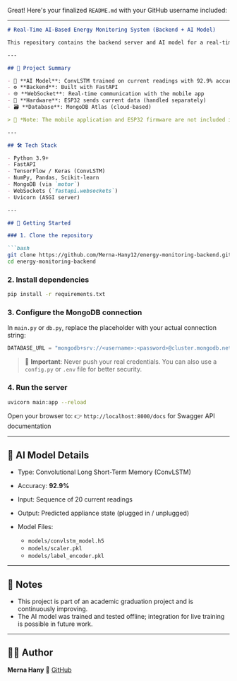 Great! Here's your finalized `README.md` with your GitHub username included:

---

````markdown
# Real-Time AI-Based Energy Monitoring System (Backend + AI Model)

This repository contains the backend server and AI model for a real-time appliance monitoring system, built as part of my graduation project. The system uses a single current sensor and a ConvLSTM deep learning model to detect when appliances are plugged in or out, calculate energy usage, and communicate with a mobile app in real-time.

---

## 📌 Project Summary

- 🧠 **AI Model**: ConvLSTM trained on current readings with 92.9% accuracy  
- ⚙️ **Backend**: Built with FastAPI  
- 🌐 **WebSocket**: Real-time communication with the mobile app  
- 🔌 **Hardware**: ESP32 sends current data (handled separately)  
- 🗃️ **Database**: MongoDB Atlas (cloud-based)

> 🚨 *Note: The mobile application and ESP32 firmware are not included in this repo.*

---

## 🛠️ Tech Stack

- Python 3.9+
- FastAPI
- TensorFlow / Keras (ConvLSTM)
- NumPy, Pandas, Scikit-learn
- MongoDB (via `motor`)
- WebSockets (`fastapi.websockets`)
- Uvicorn (ASGI server)

---

## 🚀 Getting Started

### 1. Clone the repository

```bash
git clone https://github.com/Merna-Hany12/energy-monitoring-backend.git
cd energy-monitoring-backend
````

### 2. Install dependencies

```bash
pip install -r requirements.txt
```

### 3. Configure the MongoDB connection

In `main.py` or `db.py`, replace the placeholder with your actual connection string:

```python
DATABASE_URL = "mongodb+srv://<username>:<password>@cluster.mongodb.net/<dbname>"
```

> 🔐 **Important**: Never push your real credentials. You can also use a `config.py` or `.env` file for better security.

### 4. Run the server

```bash
uvicorn main:app --reload
```

Open your browser to:
👉 `http://localhost:8000/docs` for Swagger API documentation

---

## 🧠 AI Model Details

* Type: Convolutional Long Short-Term Memory (ConvLSTM)
* Accuracy: **92.9%**
* Input: Sequence of 20 current readings
* Output: Predicted appliance state (plugged in / unplugged)
* Model Files:

  * `models/convlstm_model.h5`
  * `models/scaler.pkl`
  * `models/label_encoder.pkl`

---

## 📝 Notes

* This project is part of an academic graduation project and is continuously improving.
* The AI model was trained and tested offline; integration for live training is possible in future work.

---


## 🙋‍♀️ Author

**Merna Hany**
🔗 [GitHub](https://github.com/Merna-Hany12)
